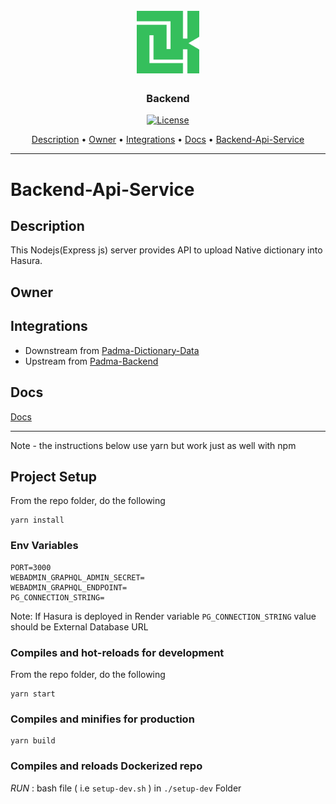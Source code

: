 <h1 align="center">
  <br>
  <a href="https://github.com/lopenling"><img src="https://raw.githubusercontent.com/lopenling/Home/main/assets/Lopenling-Logo-Icon.png" alt="Lopen Ling" width="100"></a>
  <br>
</h1>

<h3 align="center">Backend</h3>

<p align="center">
  <a href="https://mirrors.creativecommons.org/presskit/buttons/88x31/png/by-sa.png">
    <img width=150px src="https://upload.wikimedia.org/wikipedia/commons/thumb/1/12/Cc-by-nc-sa_icon.svg/1280px-Cc-by-nc-sa_icon.svg.png" alt="License">
  </a>
</p>

<p align="center">
  <a href="#description">Description</a> •
  <a href="#owner">Owner</a> •
  <a href="#integrations">Integrations</a> •
  <a href="#docs">Docs</a> •
  <a href="#hasura">Backend-Api-Service</a>
</p>
<hr>

# Backend-Api-Service

## Description

This Nodejs(Express js) server provides API to upload Native dictionary into Hasura.

## Owner


## Integrations

- Downstream from [Padma-Dictionary-Data](https://github.com/Lotus-King-Research/Padma-Dictionary-Data)
- Upstream from [Padma-Backend](https://github.com/Lotus-King-Research/Padma-Backend)


## Docs

[Docs](https://github.com/Lotus-King-Research/Padma-Frontend/tree/master/docs)


<hr>

Note - the instructions below use yarn but work just as well with npm

## Project Setup
From the repo folder, do the following

```
yarn install  
```

### Env Variables

```
PORT=3000
WEBADMIN_GRAPHQL_ADMIN_SECRET=
WEBADMIN_GRAPHQL_ENDPOINT=
PG_CONNECTION_STRING=
```
Note: If Hasura is deployed in Render variable `PG_CONNECTION_STRING` value should be External Database URL


### Compiles and hot-reloads for development
From the repo folder, do the following

```
yarn start
```

### Compiles and minifies for production
```
yarn build
```
### Compiles and reloads Dockerized repo

_RUN_ : bash file ( i.e `setup-dev.sh` ) in `./setup-dev` Folder


